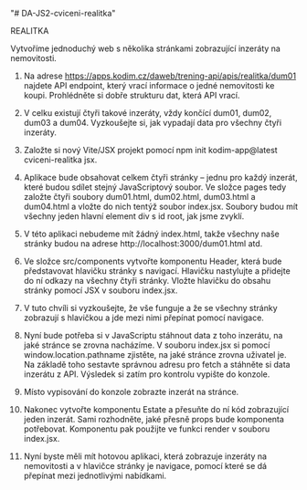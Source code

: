 "# DA-JS2-cviceni-realitka" 

REALITKA

Vytvoříme jednoduchý web s několika stránkami zobrazující inzeráty na nemovitosti.

1. Na adrese https://apps.kodim.cz/daweb/trening-api/apis/realitka/dum01 najdete API endpoint, který vrací informace o jedné nemovitosti ke koupi. Prohlédněte si dobře strukturu dat, která API vrací.

2. V celku existují čtyři takové inzeráty, vždy končící dum01, dum02, dum03 a dum04. Vyzkoušejte si, jak vypadají data pro všechny čtyři inzeráty.

3. Založte si nový Vite/JSX projekt pomocí npm init kodim-app@latest cviceni-realitka jsx.

4. Aplikace bude obsahovat celkem čtyři stránky – jednu pro každý inzerát, které budou sdílet stejný JavaScriptový soubor. Ve složce pages tedy založte čtyři soubory dum01.html, dum02.html, dum03.html a dum04.html a vložte do nich tentýž soubor index.jsx. Soubory budou mít všechny jeden hlavní element div s id root, jak jsme zvyklí.

5. V této aplikaci nebudeme mít žádný index.html, takže všechny naše stránky budou na adrese http://localhost:3000/dum01.html atd.

6. Ve složce src/components vytvořte komponentu Header, která bude představovat hlavičku stránky s navigací. Hlavičku nastylujte a přidejte do ní odkazy na všechny čtyři stránky. Vložte hlavičku do obsahu stránky pomocí JSX v souboru index.jsx.

7. V tuto chvíli si vyzkoušejte, že vše funguje a že se všechny stránky zobrazují s hlavičkou a jde mezi nimi přepínat pomocí navigace.

8. Nyní bude potřeba si v JavaScriptu stáhnout data z toho inzerátu, na jaké stránce se zrovna nacházíme. V souboru index.jsx si pomocí window.location.pathname zjistěte, na jaké stránce zrovna uživatel je. Na základě toho sestavte správnou adresu pro fetch a stáhněte si data inzerátu z API. Výsledek si zatím pro kontrolu vypište do konzole.

9. Místo vypisování do konzole zobrazte inzerát na stránce.

10. Nakonec vytvořte komponentu Estate a přesuňte do ní kód zobrazující jeden inzerát. Sami rozhodněte, jaké přesně props bude komponenta potřebovat. Komponentu pak použijte ve funkci render v souboru index.jsx.

11. Nyní byste měli mít hotovou aplikaci, která zobrazuje inzeráty na nemovitosti a v hlavičce stránky je navigace, pomocí které se dá přepínat mezi jednotlivými nabídkami.
